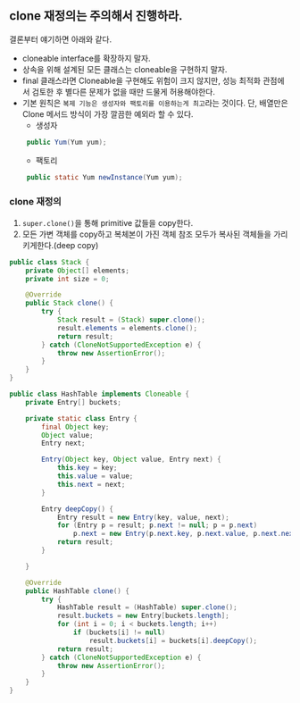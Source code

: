 ## clone 재정의는 주의해서 진행하라.
결론부터 얘기하면 아래와 같다.
 - cloneable interface를 확장하지 말자.
 - 상속을 위해 설계된 모든 클래스는 cloneable을 구현하지 말자.
 - final 클래스라면 Cloneable을 구현해도 위험이 크지 않지만, 성능 최적화 관점에서 검토한 후 별다른 문제가 없을 때만 드물게 허용해야한다.
 - 기본 원칙은 `복제 기능은 생성자와 팩토리를 이용하는게 최고`라는 것이다. 단, 배열만은 Clone 메서드 방식이 가장 깔끔한 예외라 할 수 있다.
    - 생성자
    ```java
     public Yum(Yum yum);
    ```
    - 팩토리
    ```java
     public static Yum newInstance(Yum yum);
    ```

### clone 재정의
 1. `super.clone()`을 통해 primitive 값들을 copy한다.
 2. 모든 가변 객체를 copy하고 복체본이 가진 객체 참조 모두가 복사된 객체들을 가리키게한다.(deep copy)

```java
public class Stack {
    private Object[] elements;
    private int size = 0;

    @Override
    public Stack clone() {
        try {
            Stack result = (Stack) super.clone();
            result.elements = elements.clone();
            return result;
        } catch (CloneNotSupportedException e) {
            throw new AssertionError();
        }
    }
}
```
```java
public class HashTable implements Cloneable {
    private Entry[] buckets;

    private static class Entry {
        final Object key;
        Object value;
        Entry next;

        Entry(Object key, Object value, Entry next) {
            this.key = key;
            this.value = value;
            this.next = next;
        }

        Entry deepCopy() {
            Entry result = new Entry(key, value, next);
            for (Entry p = result; p.next != null; p = p.next)
                p.next = new Entry(p.next.key, p.next.value, p.next.next);
            return result;
        }

    }

    @Override
    public HashTable clone() {
        try {
            HashTable result = (HashTable) super.clone();
            result.buckets = new Entry[buckets.length];
            for (int i = 0; i < buckets.length; i++)
                if (buckets[i] != null)
                    result.buckets[i] = buckets[i].deepCopy();
            return result;
        } catch (CloneNotSupportedException e) {
            throw new AssertionError();
        }
    }
}
```